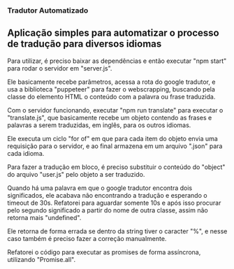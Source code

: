 ### Tradutor Automatizado

## Aplicação simples para automatizar o processo de tradução para diversos idiomas

Para utilizar, é preciso baixar as dependências e então executar "npm start" para rodar o
servidor em "server.js".

Ele basicamente recebe parâmetros, acessa a rota do google tradutor, e usa a biblioteca
"puppeteer" para fazer o webscrapping, buscando pela classe do elemento HTML o conteúdo
com a palavra ou frase traduzida.

Com o servidor funcionando, executar "npm run translate" para executar o "translate.js",
que basicamente recebe um objeto contendo as frases e palavras a serem traduzidas, em
inglês, para os outros idiomas.

Ele executa um ciclo "for of" em que para cada item do objeto envia uma requisição para o
servidor, e ao final armazena em um arquivo ".json" para cada idioma.

Para fazer a tradução em bloco, é preciso substituir o conteúdo do "object" do arquivo
"user.js" pelo objeto a ser traduzido.

Quando há uma palavra em que o google tradutor encontra dois significados, ele acabava não
encontrando a tradução e esperando o timeout de 30s. Refatorei para aguardar somente 10s e
após isso procurar pelo segundo significado a partir do nome de outra classe, assim não
retorna mais "undefined".

Ele retorna de forma errada se dentro da string tiver o caracter "%", e nesse caso também
é preciso fazer a correção manualmente.

Refatorei o código para executar as promises de forma assíncrona, utilizando
"Promise.all".
